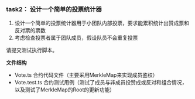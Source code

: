 
### task2： 设计一个简单的投票统计器

1. 设计一个简单的投票统计器用于小团队内部投票，要求能累积统计出赞成票和反对票的票数
2. 考虑检查投票者属于团队成员，假设队员不会重复投票

请提交测试执行脚本。

**文件结构**
- Vote.ts 合约代码文件（主要采用MerkleMap来实现成员鉴权）
- Vote.test.ts 合约测试用例（测试了成员与非成员投赞成或反对和组合情况，以及测试了MerkleMap的Root的更新功能）
